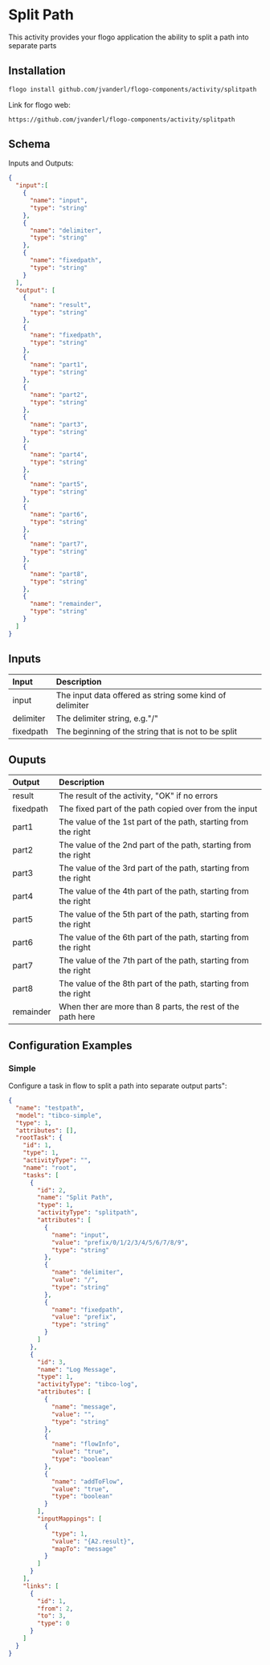 # Split Path
This activity provides your flogo application the ability to split a path into separate parts


## Installation

```bash
flogo install github.com/jvanderl/flogo-components/activity/splitpath
```
Link for flogo web:
```
https://github.com/jvanderl/flogo-components/activity/splitpath
```

## Schema
Inputs and Outputs:

```json
{
  "input":[
    {
      "name": "input",
      "type": "string"
    },
    {
      "name": "delimiter",
      "type": "string"
    },
    {
      "name": "fixedpath",
      "type": "string"
    }
  ],
  "output": [
    {
      "name": "result",
      "type": "string"
    },
    {
      "name": "fixedpath",
      "type": "string"
    },
    {
      "name": "part1",
      "type": "string"
    },
    {
      "name": "part2",
      "type": "string"
    },
    {
      "name": "part3",
      "type": "string"
    },
    {
      "name": "part4",
      "type": "string"
    },
    {
      "name": "part5",
      "type": "string"
    },
    {
      "name": "part6",
      "type": "string"
    },
    {
      "name": "part7",
      "type": "string"
    },
    {
      "name": "part8",
      "type": "string"
    },
    {
      "name": "remainder",
      "type": "string"
    }
  ]
}
```
## Inputs
| Input   | Description    |
|:----------|:---------------|
| input    | The input data offered as string some kind of delimiter |
| delimiter    | The delimiter string, e.g."/" |
| fixedpath    | The beginning of the string that is not to be split |

## Ouputs
| Output   | Description    |
|:----------|:---------------|
| result    | The result of the activity, "OK" if no errors |
| fixedpath  | The fixed part of the path copied over from the input |
| part1    | The value of the 1st part of the path, starting from the right |
| part2    | The value of the 2nd part of the path, starting from the right |
| part3    | The value of the 3rd part of the path, starting from the right |
| part4    | The value of the 4th part of the path, starting from the right |
| part5    | The value of the 5th part of the path, starting from the right |
| part6    | The value of the 6th part of the path, starting from the right |
| part7    | The value of the 7th part of the path, starting from the right |
| part8    | The value of the 8th part of the path, starting from the right |
| remainder | When ther are more than 8 parts, the rest of the path here |

## Configuration Examples
### Simple
Configure a task in flow to split a path into separate output parts":

```json
{
  "name": "testpath",
  "model": "tibco-simple",
  "type": 1,
  "attributes": [],
  "rootTask": {
    "id": 1,
    "type": 1,
    "activityType": "",
    "name": "root",
    "tasks": [
      {
        "id": 2,
        "name": "Split Path",
        "type": 1,
        "activityType": "splitpath",
        "attributes": [
          {
            "name": "input",
            "value": "prefix/0/1/2/3/4/5/6/7/8/9",
            "type": "string"
          },
          {
            "name": "delimiter",
            "value": "/",
            "type": "string"
          },
          {
            "name": "fixedpath",
            "value": "prefix",
            "type": "string"
          }
        ]
      },
      {
        "id": 3,
        "name": "Log Message",
        "type": 1,
        "activityType": "tibco-log",
        "attributes": [
          {
            "name": "message",
            "value": "",
            "type": "string"
          },
          {
            "name": "flowInfo",
            "value": "true",
            "type": "boolean"
          },
          {
            "name": "addToFlow",
            "value": "true",
            "type": "boolean"
          }
        ],
        "inputMappings": [
          {
            "type": 1,
            "value": "{A2.result}",
            "mapTo": "message"
          }
        ]
      }
    ],
    "links": [
      {
        "id": 1,
        "from": 2,
        "to": 3,
        "type": 0
      }
    ]
  }
}
```
